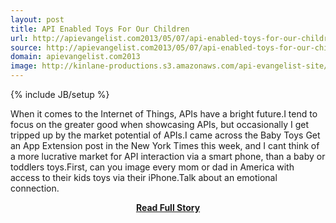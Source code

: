 ```yaml
---
layout: post
title: API Enabled Toys For Our Children
url: http://apievangelist.com2013/05/07/api-enabled-toys-for-our-children/
source: http://apievangelist.com2013/05/07/api-enabled-toys-for-our-children/
domain: apievangelist.com2013
image: http://kinlane-productions.s3.amazonaws.com/api-evangelist-site/blog/fisher-price-internet-enabled-device.png
---
```

{% include JB/setup %}<p>When it comes to the Internet of Things, APIs have a bright future.I tend to focus on the greater good when showcasing APIs, but occasionally I get tripped up by the market potential of APIs.I came across the Baby Toys Get an App Extension post in the New York Times this week, and I cant think of a more lucrative market for API interaction via a smart phone, than a baby or toddlers toys.First, can you image every mom or dad in America with access to their kids toys via their iPhone.Talk about an emotional connection.</p>
<center><p><a href="http://apievangelist.com2013/05/07/api-enabled-toys-for-our-children/" style='padding:25px; font-sze:18px; font-weight: bold;'>Read Full Story</a></p></center>
